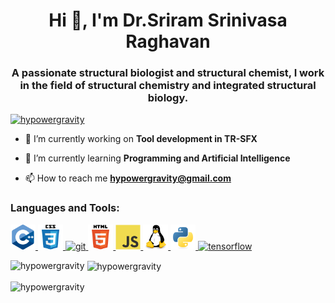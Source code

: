 <h1 align="center">Hi 👋, I'm Dr.Sriram Srinivasa Raghavan</h1>
<h3 align="center">A passionate structural biologist and structural chemist, I work in the field of structural chemistry and integrated structural biology.</h3>
<!--
<p align="left"> <img src="https://komarev.com/ghpvc/?username=hypowergravity&label=Profile%20views&color=0e75b6&style=flat" alt="hypowergravity" /> </p>
-->
<p align="left"> <a href="https://github.com/ryo-ma/github-profile-trophy"><img src="https://github-profile-trophy.vercel.app/?username=hypowergravity" alt="hypowergravity" /></a> </p>

- 🔭 I’m currently working on **Tool development in TR-SFX**

- 🌱 I’m currently learning **Programming and Artificial Intelligence**
<!--
- 👯 I’m looking to collaborate on **Structural Chemistry**

- 🤝 I’m looking for help with **Time resolved serial crystallography of Metal organic compounds**
-->
<!-- - 💬 Ask me about **Structural Biology** -->

- 📫 How to reach me **hypowergravity@gmail.com**

<!--<h3 align="left">Connect with me:</h3>-->
<p align="left">
</p>

<h3 align="left">Languages and Tools:</h3>
<p align="left"> <a href="https://www.w3schools.com/cpp/" target="_blank" rel="noreferrer"> <img src="https://raw.githubusercontent.com/devicons/devicon/master/icons/cplusplus/cplusplus-original.svg" alt="cplusplus" width="40" height="40"/> </a> <a href="https://www.w3schools.com/css/" target="_blank" rel="noreferrer"> <img src="https://raw.githubusercontent.com/devicons/devicon/master/icons/css3/css3-original-wordmark.svg" alt="css3" width="40" height="40"/> </a> <a href="https://git-scm.com/" target="_blank" rel="noreferrer"> <img src="https://www.vectorlogo.zone/logos/git-scm/git-scm-icon.svg" alt="git" width="40" height="40"/> </a> <a href="https://www.w3.org/html/" target="_blank" rel="noreferrer"> <img src="https://raw.githubusercontent.com/devicons/devicon/master/icons/html5/html5-original-wordmark.svg" alt="html5" width="40" height="40"/> </a> <a href="https://developer.mozilla.org/en-US/docs/Web/JavaScript" target="_blank" rel="noreferrer"> <img src="https://raw.githubusercontent.com/devicons/devicon/master/icons/javascript/javascript-original.svg" alt="javascript" width="40" height="40"/> </a> <a href="https://www.linux.org/" target="_blank" rel="noreferrer"> <img src="https://raw.githubusercontent.com/devicons/devicon/master/icons/linux/linux-original.svg" alt="linux" width="40" height="40"/> </a> <a href="https://www.python.org" target="_blank" rel="noreferrer"> <img src="https://raw.githubusercontent.com/devicons/devicon/master/icons/python/python-original.svg" alt="python" width="40" height="40"/> </a> <a href="https://www.tensorflow.org" target="_blank" rel="noreferrer"> <img src="https://www.vectorlogo.zone/logos/tensorflow/tensorflow-icon.svg" alt="tensorflow" width="40" height="40"/> </a> </p>

<p><img align="left" src="https://github-readme-stats.vercel.app/api/top-langs?username=hypowergravity&show_icons=true&locale=en&layout=compact" alt="hypowergravity" /></p>

<p>&nbsp;<img align="center" src="https://github-readme-stats.vercel.app/api?username=hypowergravity&show_icons=true&locale=en" alt="hypowergravity" /></p>

<p><img align="center" src="https://github-readme-streak-stats.herokuapp.com/?user=hypowergravity&" alt="hypowergravity" /></p>

